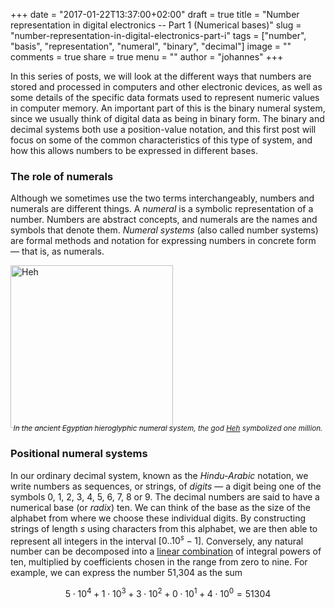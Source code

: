 +++
date     = "2017-01-22T13:37:00+02:00" draft    = true title    = "Number representation in digital electronics -- Part 1 (Numerical bases)"
slug     = "number-representation-in-digital-electronics-part-i"
tags     = ["number", "basis", "representation", "numeral", "binary", "decimal"]
image    = ""
comments = true
share    = true
menu     = ""
author   = "johannes"
+++

In this series of posts, we will look at the different ways that numbers are stored and processed in computers and other electronic devices, as well as some details of the specific data formats used to represent numeric values in computer memory. An important part of this is the binary numeral system, since we usually think of digital data as being in binary form. The binary and decimal systems both use a position-value notation, and this first post will focus on some of the common characteristics of this type of system, and how this allows numbers to be expressed in different bases.

### The role of numerals

Although we sometimes use the two terms interchangeably, numbers and numerals are different things. A *numeral* is a symbolic representation of a number.  Numbers are abstract concepts, and numerals are the names and symbols that denote them. *Numeral systems* (also called number systems) are formal methods and notation for expressing numbers in concrete form &mdash; that is, as numerals.  

<img src="images/2017/01/heh.png" alt="Heh" style="width:260px;"><center style="margin-top:-20px;"><small><i>In the ancient Egyptian hieroglyphic numeral system, the god <a href="https://en.wikipedia.org/wiki/Heh_(god)">Heh</a> symbolized one million.</i></small></center>

### Positional numeral systems

In our ordinary decimal system, known as the *Hindu-Arabic* notation, we write numbers as sequences, or strings, of *digits* &mdash; a digit being one of the symbols 0, 1, 2, 3, 4, 5, 6, 7, 8 or 9. The decimal numbers are said to have a numerical base (or *radix*) ten. We can think of the base as the size of the alphabet from where we choose these individual digits. By constructing strings of length $s$ using characters from this alphabet, we are then able to represent all integers in the interval $[0 .. 10^s-1]$. Conversely, any natural number can be decomposed into a [linear combination](http://mathworld.wolfram.com/LinearCombination.html) of integral powers of ten, multiplied by coefficients chosen in the range from zero to nine. For example, we can express the number 51,304 as the sum

$$ 
5 \cdot 10^4 + 1 \cdot 10^3 + 3 \cdot 10^2 + 0 \cdot 10^1 + 4 \cdot 10^0 = 51 304
$$
